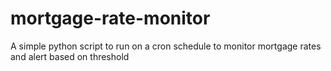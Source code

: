 # mortgage-rate-monitor
A simple python script to run on a cron schedule to monitor mortgage rates and alert based on threshold
